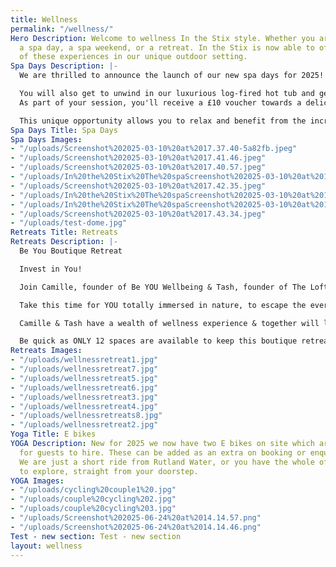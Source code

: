 ```yaml
---
title: Wellness
permalink: "/wellness/"
Hero Description: Welcome to wellness In the Stix style. Whether you are looking for
  a spa day, a spa weekend, or a retreat. In the Stix is now able to offer you all
  of these experiences in our unique outdoor setting.
Spa Days Description: |-
  We are thrilled to announce the launch of our new spa days for 2025! Join us for a rejuvenating morning or afternoon session, perfect for couples or groups of up to 6 people. This exclusive experience offers unlimited access to our fantastic wellness facilities, including the log-fired barrel sauna, cold water shower, and cold plunge bath.

  You will also get to unwind in our luxurious log-fired hot tub and get to sample the comfort of a dome. Relax and enjoy the living area complete with a cozy log burner, Chesterfield sofas, hanging chair, and ensuite bathroom facilities. On warm summer days, you can take advantage of the outdoor sofas and soak up some sun.
  As part of your session, you'll receive a £10 voucher towards a delicious lunch, freshly prepared to order.

  This unique opportunity allows you to relax and benefit from the incredible amenities at In the Stix, escape the everyday hustle and bustle, reconnect with friends, and immerse yourself in the ultimate spa experience amidst nature. We can’t wait to welcome you for a day of relaxation and indulgence!
Spa Days Title: Spa Days
Spa Days Images:
- "/uploads/Screenshot%202025-03-10%20at%2017.37.40-5a82fb.jpeg"
- "/uploads/Screenshot%202025-03-10%20at%2017.41.46.jpeg"
- "/uploads/Screenshot%202025-03-10%20at%2017.40.57.jpeg"
- "/uploads/In%20the%20Stix%20The%20spaScreenshot%202025-03-10%20at%2017.52.51.jpeg"
- "/uploads/Screenshot%202025-03-10%20at%2017.42.35.jpeg"
- "/uploads/In%20the%20Stix%20The%20spaScreenshot%202025-03-10%20at%2017.55.12.jpeg"
- "/uploads/In%20the%20Stix%20The%20spaScreenshot%202025-03-10%20at%2017.53.33.jpeg"
- "/uploads/Screenshot%202025-03-10%20at%2017.43.34.jpeg"
- "/uploads/test-dome.jpg"
Retreats Title: Retreats
Retreats Description: |-
  Be You Boutique Retreat

  Invest in You!

  Join Camille, founder of Be YOU Wellbeing & Tash, founder of The Loft Rutland, Friday 26th - Sunday 28th September for a boutique wellness retreat at In the Stix Rutland. This boutique wellness retreat will endeavor to reconnect YOU, realign your mind & body, & offer a space to simply be. Whether you’re seeking stillness, escapism or simply in need of relaxation this is the retreat for you!

  Take this time for YOU totally immersed in nature, to escape the everyday & totally relax & reset.

  Camille & Tash have a wealth of wellness experience & together will lovingly guide you through various holistic practices throughout your retreat, inviting you to move, reflect & heal at your own pace with absolutely no expectations or judgment.

  Be quick as ONLY 12 spaces are available to keep this boutique retreat intimate & personal. No experience is necessary, just a sense of openness as you surrender to a weekend full of holistic therapies, beautiful nature & a chance to maybe try something new.
Retreats Images:
- "/uploads/wellnessretreat1.jpg"
- "/uploads/wellnessretreat7.jpg"
- "/uploads/wellnessretreat5.jpg"
- "/uploads/wellnessretreat6.jpg"
- "/uploads/wellnessretreat3.jpg"
- "/uploads/wellnessretreat4.jpg"
- "/uploads/wellnessretreats8.jpg"
- "/uploads/wellnessretreat2.jpg"
Yoga Title: E bikes
YOGA Description: New for 2025 we now have two E bikes on site which are available
  for guests to hire. These can be added as an extra on booking or enquire on arrival.
  We are just a short ride from Rutland Water, or you have the whole of Exton park
  to explore, straight from your doorstep.
YOGA Images:
- "/uploads/cycling%20couple1%20.jpg"
- "/uploads/couple%20cycling%202.jpg"
- "/uploads/couple%20cycling%203.jpg"
- "/uploads/Screenshot%202025-06-24%20at%2014.14.57.png"
- "/uploads/Screenshot%202025-06-24%20at%2014.14.46.png"
Test - new section: Test - new section
layout: wellness
---
```


